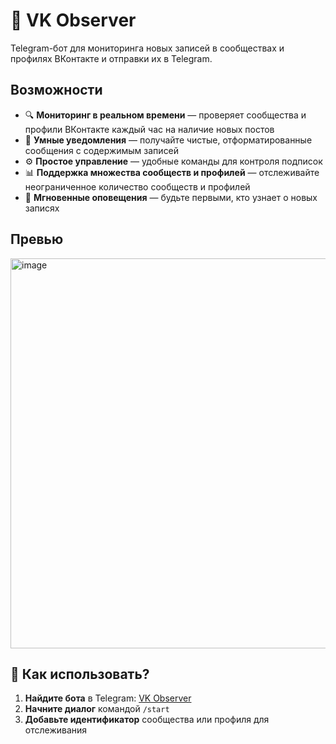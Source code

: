 # 🤖 VK Observer

Telegram-бот для мониторинга новых записей в сообществах и профилях ВКонтакте и отправки их в Telegram.

## Возможности

- 🔍 **Мониторинг в реальном времени** — проверяет сообщества и профили ВКонтакте каждый час на наличие новых постов
- 📩 **Умные уведомления** — получайте чистые, отформатированные сообщения с содержимым записей
- ⚙️ **Простое управление** — удобные команды для контроля подписок
- 📊 **Поддержка множества сообществ и профилей** — отслеживайте неограниченное количество сообществ и профилей
- 🔔 **Мгновенные оповещения** — будьте первыми, кто узнает о новых записях

## Превью
<img width="665" height="624" alt="image" src="https://github.com/user-attachments/assets/9d56a31a-eac7-42cb-a194-fd00cead6faf" />


## 🚀 Как использовать?

1. **Найдите бота** в Telegram: [VK Observer](https://t.me/vk_obs_bot)
2. **Начните диалог** командой `/start`
3. **Добавьте идентификатор** сообщества или профиля для отслеживания
